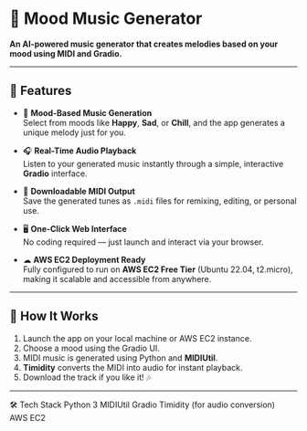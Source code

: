 # 🎵 Mood Music Generator

**An AI-powered music generator that creates melodies based on your mood using MIDI and Gradio.**

---

## 🚀 Features

- 🎼 **Mood-Based Music Generation**  
  Select from moods like **Happy**, **Sad**, or **Chill**, and the app generates a unique melody just for you.

- 🎧 **Real-Time Audio Playback**  
  Listen to your generated music instantly through a simple, interactive **Gradio** interface.

- 💾 **Downloadable MIDI Output**  
  Save the generated tunes as `.midi` files for remixing, editing, or personal use.

- 🖥 **One-Click Web Interface**  
  No coding required — just launch and interact via your browser.

- ☁ **AWS EC2 Deployment Ready**  
  Fully configured to run on **AWS EC2 Free Tier** (Ubuntu 22.04, t2.micro), making it scalable and accessible from anywhere.

---

## 🧠 How It Works

1. Launch the app on your local machine or AWS EC2 instance.  
2. Choose a mood using the Gradio UI.  
3. MIDI music is generated using Python and **MIDIUtil**.  
4. **Timidity** converts the MIDI into audio for instant playback.  
5. Download the track if you like it! 🎶

---
🛠 Tech Stack
Python 3
MIDIUtil
Gradio
Timidity (for audio conversion)
AWS EC2
